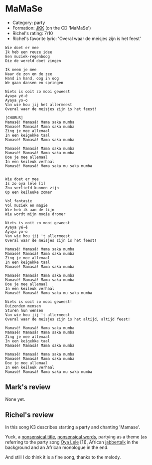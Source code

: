 # MaMaSe

 * Category: party
 * Formation: [JKK](Jkk.md) (on the CD 'MaMaSe')
 * Richel's rating: 7/10
 * Richel's favorite lyric: 'Overal waar de meisjes zijn is het feest'


```
Wie doet er mee
Ik heb een reuze idee
Een muziek-regenboog
Die de wereld doet zingen

Ik neem je mee
Naar de zon en de zee
Hand in hand, oog in oog
We gaan dansen en springen

Niets is ooit zo mooi geweest
Ayaya yé-é
Ayaya yo-o
Van wie hou jij het allermeest
Overal waar de meisjes zijn is het feest! 

[CHORUS]
Mamasé! Mamasá! Mama saka mumba
Mamasé! Mamasá! Mama saka mumba
Zing je mee allemaal
In een keigekke taal
Mamasé! Mamasá! Mama saka mumba

Mamasé! Mamasá! Mama saka mumba
Mamasé! Mamasá! Mama saka mumba
Doe je mee allemaal
In een keileuk verhaal
Mamasé! Mamasá! Mama saka mu saka mumba


Wie doet er mee
Is zo oya lélé [1]
Zou verliefd kunnen zijn
Op een keileuke zomer

Vol fantasie
Vol muziek en magie
Wie heb ik aan de lijn
Wie wordt mijn mooie dromer

Niets is ooit zo mooi geweest
Ayaya yé-é
Ayaya yo-o
Van wie hou jij 't allermeest
Overal waar de meisjes zijn is het feest!

Mamasé! Mamasá! Mama saka mumba
Mamasé! Mamasá! Mama saka mumba
Zing je mee allemaal
In een keigekke taal
Mamasé! Mamasá! Mama saka mumba

Mamasé! Mamasá! Mama saka mumba
Mamasé! Mamasá! Mama saka mumba
Doe je mee allemaal
In een keileuk verhaal
Mamasé! Mamasá! Mama saka mu saka mumba

Niets is ooit zo mooi geweest!
Duizenden mensen
Sturen hun wensen
Van wie hou jij 't allermeest
Overal waar de meisjes zijn is het altijd, altijd feest!

Mamasé! Mamasá! Mama saka mumba
Mamasé! Mamasá! Mama saka mumba
Zing je mee allemaal
In een keigekke taal
Mamasé! Mamasá! Mama saka mumba

Mamasé! Mamasá! Mama saka mumba
Mamasé! Mamasá! Mama saka mumba
Doe je mee allemaal
In een keileuk verhaal
Mamasé! Mamasá! Mama saka mu saka mumba
```

## Mark's review

None yet.

## Richel's review

In this song K3 describes starting a party and chanting 'Mamase'.

Yuck, a [nonsensical title](NonsensicalTitles.md), [nonsensical words](NonsensicalWords.md), 
partying as a theme (as referring to the party song [Oya Lele](OyaLele.md) [1]), 
African [jabbertalk](Jabbertalk.md) in the background and an African monologue in the end. 

And still I do think it is a fine song, thanks to the melody.
